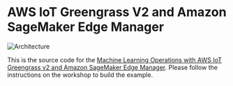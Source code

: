 # AWS IoT Greengrass V2 and Amazon SageMaker Edge Manager

![Architecture](images/Architecture.png)

This is the source code for the [Machine Learning Operations with AWS IoT Greengrass v2 and Amazon SageMaker Edge Manager](https://catalog.workshops.aws/edge-ml-ops/). Please follow the instructions on the workshop to build the example.